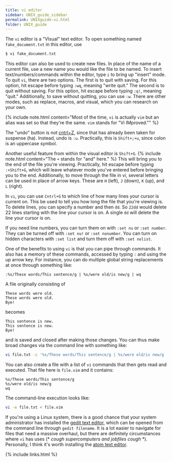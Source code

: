 ```yaml
---
title: vi editor
sidebar: UNIX_guide_sidebar
permalink: UNIXguide-vi.html
folder: UNIX_guide
---
```


<link rel="stylesheet" href="css/theme-blue.css">

The `vi` editor is a "VIsual" text editor.
To open something named `fake_document.txt` in this editor, use
```bash
$ vi fake_document.txt
```
This editor can also be used to create new files.
In place of the name of a current file, use a new name you would like the file
to be named.
To insert text/numbers/commands within the editor, type `i` to bring up
"insert" mode.
To quit `vi`, there are two options.
The first is to quit with saving.
For this option, hit escape before typing `:wq`, meaning "write quit."
The second is to quit without saving.
For this option, hit escape before typing `:q!`, meaning "quit."
Additionally, to save without quitting, you can use `:w`.
There are other modes, such as replace, macros, and visual, which you can
research on your own.

{% include note.html content="Most of the time, `vi` is actually `vim` but an
alias was set so that they're the same. `vim` stands for \"Vi IMproved.\"" %}

The "undo" button is not [cntrl+Z](UNIXguide-cntrl-z.html), since that has
already been taken for suspense (ha).
Instead, undo is `:u`.
Practically, this is `Shift+;+u`, since colon is an uppercase symbol.

Another useful feature from within the visual editor is `Shift+G`.
{% include note.html content="The `+` stands for \"and\" here." %}
This will bring you to the end of the file you're viewing.
Practically, hit escape before typing `:+Shift+G`, which will leave whatever
mode you've entered before bringing you to the end.
Additionally, to move through the file in vi, several letters can be used in
place of arrow keys.
These are `H` (left), `J` (down), `K` (up), and `L` (right).

In `vi`, you can use `Cntrl+G` to which line of how many lines your cursor is
current on.
This be used to tell you how long the file that you're viewing is.
To delete lines, you can specify a number and then `dd`.
So `22dd` would delete 22 lines starting with the line your cursor is on.
A single `dd` will delete the line your cursor is on.

If you need line numbers, you can turn them on with `:set nu` or `:set number`.
They can be turned off with `:set nu!` or `:set nonumber`.
You can turn on hidden characters with `:set list` and turn them off with
`:set nolist`.

One of the benefits to using `vi` is that you can pipe through commands.
It also has a memory of these commands, accessed by typing `:` and using the
up arrow key.
For instance, you can do multiple global string replacements at once through
something like:
```
:%s/These words/This sentence/g | %s/were old/is new/g | wq
```
A file originally consisting of
```
These words were old.
These words were old.
Bye!
```
becomes
```
This sentence is new.
This sentence is new.
Bye!
```
and is saved and closed after making those changes.
You can thus make broad changes via the command line with something like:
```bash
vi file.txt -c '%s/These words/This sentence/g | %s/were old/is new/g | wq'
```
You can also create a file with a list of `vi` commands that then gets read
and executed.
That file here is `file.vim` and it contains:
```
%s/These words/This sentence/g
%s/were old/is new/g
wq
```
The command-line execution looks like:
```bash
vi -e file.txt < file.vim
```

If you're using a Linux system, there is a good chance that your system
administrator has installed the
[gedit text editor](https://help.gnome.org/users/gedit/stable/index.html.en),
which can be opened from the command line through `gedit filename`.
It is a lot easier to navigate for files that need a massive overhaul, but
there are definitely circumstances where `vi` has uses (\* *cough supercomputers
    and jobfiles cough* \*).
Personally, I think it's worth installing the
[atom text editor](https://atom.io/).

{% include links.html %}
